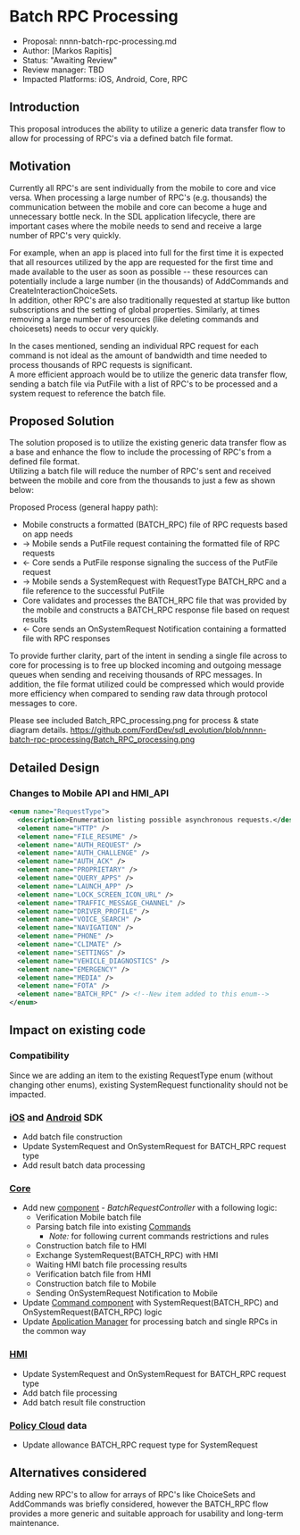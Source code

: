 # Batch RPC Processing

* Proposal: nnnn-batch-rpc-processing.md
* Author: [Markos Rapitis]
* Status: "Awaiting Review"
* Review manager: TBD
* Impacted Platforms: iOS, Android, Core, RPC

## Introduction
This proposal introduces the ability to utilize a generic data transfer flow to allow for processing of RPC's via a defined batch file format.

## Motivation
Currently all RPC's are sent individually from the mobile to core and vice versa.  When processing a large number of RPC's (e.g. thousands) the communication between the mobile and core can become a huge and unnecessary bottle neck.
In the SDL application lifecycle, there are important cases where the mobile needs to send and receive a large number of RPC's very quickly.  

For example, when an app is placed into full for the first time it is expected that all resources utilized by the app are requested for the first time and made available to the user as soon as possible -- these resources can potentially include a large number (in the thousands) of AddCommands and CreateInteractionChoiceSets.  
In addition, other RPC's are also traditionally requested at startup like button subscriptions and the setting of global properties.  Similarly, at times removing a large number of resources (like deleting commands and choicesets) needs to occur very quickly. 

In the cases mentioned, sending an individual RPC request for each command is not ideal as the amount of bandwidth and time needed to process thousands of RPC requests is significant.  
A more efficient approach would be to utilize the generic data transfer flow, sending a batch file via PutFile with a list of RPC's to be processed and a system request to reference the batch file.


## Proposed Solution
The solution proposed is to utilize the existing generic data transfer flow as a base and enhance the flow to include the processing of RPC's from a defined file format.  
Utilizing a batch file will reduce the number of RPC's sent and received between the mobile and core from the thousands to just a few as shown below:

Proposed Process (general happy path):
* Mobile constructs a formatted (BATCH_RPC) file of RPC requests based on app needs
* -> Mobile sends a PutFile request containing the formatted file of RPC requests
* <- Core sends a PutFile response signaling the success of the PutFile request
* -> Mobile sends a SystemRequest with RequestType BATCH_RPC and a file reference to the successful PutFile
* Core validates and processes the BATCH_RPC file that was provided by the mobile and constructs a BATCH_RPC response file based on request results 
* <- Core sends an OnSystemRequest Notification containing a formatted file with RPC responses

To provide further clarity, part of the intent in sending a single file across to core for processing is to free up blocked incoming and outgoing message queues when sending and receiving thousands of RPC messages.  In addition, the file format utilized could be compressed which would provide more efficiency when compared to sending raw data through protocol messages to core.

Please see included Batch_RPC_processing.png for process & state diagram details. 
https://github.com/FordDev/sdl_evolution/blob/nnnn-batch-rpc-processing/Batch_RPC_processing.png

## Detailed Design

### Changes to Mobile API and HMI_API
  ```xml
  <enum name="RequestType">
    <description>Enumeration listing possible asynchronous requests.</description>
    <element name="HTTP" />
    <element name="FILE_RESUME" />
    <element name="AUTH_REQUEST" />
    <element name="AUTH_CHALLENGE" />
    <element name="AUTH_ACK" />
    <element name="PROPRIETARY" />
    <element name="QUERY_APPS" />
    <element name="LAUNCH_APP" />
    <element name="LOCK_SCREEN_ICON_URL" />
    <element name="TRAFFIC_MESSAGE_CHANNEL" />
    <element name="DRIVER_PROFILE" />
    <element name="VOICE_SEARCH" />
    <element name="NAVIGATION" />
    <element name="PHONE" />
    <element name="CLIMATE" />
    <element name="SETTINGS" />
    <element name="VEHICLE_DIAGNOSTICS" />
    <element name="EMERGENCY" />
    <element name="MEDIA" />  
    <element name="FOTA" />
    <element name="BATCH_RPC" /> <!--New item added to this enum-->
  </enum>
  ```


## Impact on existing code

### Compatibility
Since we are adding an item to the existing RequestType enum (without changing other enums), existing SystemRequest functionality should not be impacted.

### [iOS][github_sdl_ios] and [Android][github_sdl_android] SDK
* Add batch file construction
* Update SystemRequest and OnSystemRequest for BATCH_RPC request type
* Add result batch data processing

### [Core][github_sdl_core]
* Add new [component][core_sad_components] - *BatchRequestController* with a following logic:
    * Verification Mobile batch file
    * Parsing batch file into existing [Commands][core_sad_components_commands]
        * *Note:* for following current commands restrictions and rules
    * Construction batch file to HMI
    * Exchange SystemRequest(BATCH_RPC) with HMI
    * Waiting HMI batch file processing results
    * Verification batch file from HMI
    * Construction batch file to Mobile
    * Sending OnSystemRequest Notification to Mobile
* Update [Command component][core_sad_components_commands] with SystemRequest(BATCH_RPC) and OnSystemRequest(BATCH_RPC) logic
* Update [Application Manager][core_sad_components_am] for processing batch and single RPCs in the common way

### [HMI][github_sdl_hmi]
* Update SystemRequest and OnSystemRequest for BATCH_RPC request type
* Add batch file processing
* Add batch result file construction

### [Policy Cloud][github_sdl_server] data
* Update allowance BATCH_RPC request type for SystemRequest

[github_sdl_ios]: https://github.com/smartdevicelink/sdl_ios
[github_sdl_android]: https://github.com/smartdevicelink/sdl_android
[github_sdl_core]: https://github.com/smartdevicelink/sdl_core
[github_sdl_hmi]: https://github.com/smartdevicelink/sdl_hmi
[github_sdl_server]: https://github.com/smartdevicelink/sdl_server
[core_sad_components]: https://smartdevicelink.com/en/guides/core/software-architecture-document/components-view/
[core_sad_components_commands]: https://smartdevicelink.com/en/guides/core/software-architecture-document/components-view/#commands
[core_sad_components_am]: https://smartdevicelink.com/en/guides/core/software-architecture-document/components-view/#application-manager


## Alternatives considered
Adding new RPC's to allow for arrays of RPC's like ChoiceSets and AddCommands was briefly considered, however the BATCH_RPC flow provides a more generic and suitable approach for usability and long-term maintenance.

